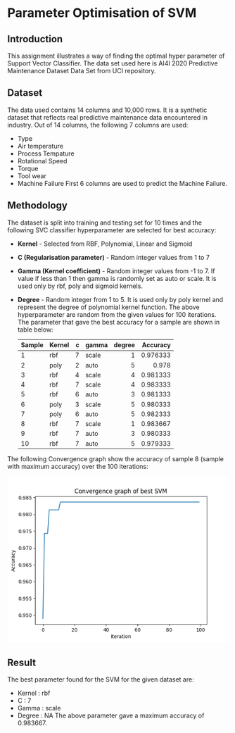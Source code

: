 # Parameter Optimisation of SVM

## Introduction
This assignment illustrates a way of finding the optimal hyper parameter of Support Vector Classifier. The data set used here is AI4I 2020 Predictive Maintenance Dataset Data Set from UCI repository.


## Dataset
The data used contains 14 columns and 10,000 rows. It is a synthetic dataset that reflects real predictive maintenance data encountered in industry. Out of 14 columns, the following 7 columns are used:
- Type
- Air temperature
- Process Tempature
- Rotational Speed
- Torque
- Tool wear
- Machine Failure
First 6 columns are used to predict the Machine Failure.


## Methodology
The dataset is split into training and testing set for 10 times and the following SVC classifier hyperparameter are selected for best accuracy:
- **Kernel** - Selected from RBF, Polynomial, Linear and Sigmoid
-  **C (Regularisation parameter)** - Random integer values from 1 to 7
- **Gamma (Kernel coefficient)** - Random integer values from -1 to 7. If value if less than 1 then gamma is randomly set as auto or scale. It is used only by rbf, poly and sigmoid kernels.
- **Degree** - Random integer from 1 to 5. It is used only by poly kernel and represent the degree of polynomial kernel function.
The above hyperparameter are random from the given values for 100 iterations. The parameter that gave the best accuracy for a sample are shown in table below:

    |Sample| Kernel   |   c | gamma   |   degree |   Accuracy |
    |------|:---------|----:|:--------|---------:|-----------:|
    |1     | rbf      |   7 | scale   |        1 |   0.976333 |
    |2     | poly     |   2 | auto    |        5 |   0.978    |
    |3     | rbf      |   4 | scale   |        4 |   0.981333 |
    |4     | rbf      |   7 | scale   |        4 |   0.983333 |
    |5     | rbf      |   6 | auto    |        3 |   0.981333 |
    |6     | poly     |   3 | scale   |        5 |   0.980333 |
    |7     | poly     |   6 | auto    |        5 |   0.982333 |
    |8     | rbf      |   7 | scale   |        1 |   0.983667 |
    |9     | rbf      |   7 | auto    |        3 |   0.980333 |
    |10    | rbf      |   7 | auto    |        5 |   0.979333 |

The following Convergence graph show the accuracy of sample 8 (sample with maximum accuracy) over the 100 iterations:

![Convergence graph of sample 8](./images/100_iter.png)


## Result
The best parameter found for the SVM for the given dataset are:
- Kernel : rbf
- C : 7
- Gamma : scale
- Degree : NA
The above parameter gave a maximum accuracy of 0.983667.